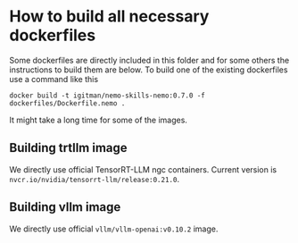 # How to build all necessary dockerfiles

Some dockerfiles are directly included in this folder and for some others the instructions to build them are below.
To build one of the existing dockerfiles use a command like this

```
docker build -t igitman/nemo-skills-nemo:0.7.0 -f dockerfiles/Dockerfile.nemo .
```
It might take a long time for some of the images.

## Building trtllm image

We directly use official TensorRT-LLM ngc containers. Current version is `nvcr.io/nvidia/tensorrt-llm/release:0.21.0`.

## Building vllm image

We directly use official `vllm/vllm-openai:v0.10.2` image.
